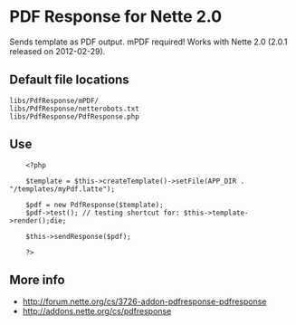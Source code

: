 PDF Response for Nette 2.0
===

Sends template as PDF output.
mPDF required!
Works with Nette 2.0 (2.0.1 released on 2012-02-29).


Default file locations
---


	libs/PdfResponse/mPDF/
	libs/PdfResponse/netterobots.txt
	libs/PdfResponse/PdfResponse.php


Use
---

		<?php

		$template = $this->createTemplate()->setFile(APP_DIR . "/templates/myPdf.latte");
		
		$pdf = new PdfResponse($template);
		$pdf->test(); // testing shortcut for: $this->template->render();die;

		$this->sendResponse($pdf);

		?>

More info
---

- http://forum.nette.org/cs/3726-addon-pdfresponse-pdfresponse
- http://addons.nette.org/cs/pdfresponse